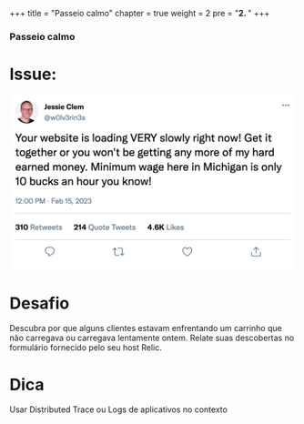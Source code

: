 +++
title = "Passeio calmo"
chapter = true
weight = 2
pre = "<b>2. </b>"
+++

### Passeio calmo

# Issue:

![Slow Ride Tweet](/images/clem.png)

# Desafio

Descubra por que alguns clientes estavam enfrentando um carrinho que não carregava ou carregava lentamente ontem.
Relate suas descobertas no formulário fornecido pelo seu host Relic.

# Dica

Usar Distributed Trace ou Logs de aplicativos no contexto